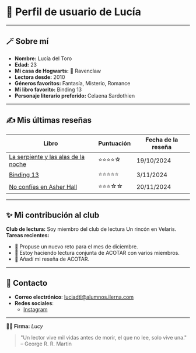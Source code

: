 # 📖 Perfil de usuario de **Lucía**

---

## 🪄 Sobre mí  
- **Nombre:** Lucía del Toro 
- **Edad:** 23
- **Mi casa de Hogwarts:** 🦅 Ravenclaw 
- **Lectora desde:** 2010 
- **Géneros favoritos:** Fantasía, Misterio, Romance
- **Mi libro favorito:** Binding 13
- **Personaje literario preferido:** Celaena Sardothien  

---

## ✍️ Mis últimas reseñas  
| **Libro**              | **Puntuación** | **Fecha de la reseña** |
|-------------------------|----------------|------------------------|
| [La serpiente y las alas de la noche](/Usuarios/Lucía/Mis%20reseñas/La%20serpiente%20y%20las%20alas%20de%20la%20noche.md)    | ⭐⭐⭐⭐☆        | 19/10/2024          |
|  [Binding 13](/Usuarios/Lucía/Mis%20reseñas/Binding%2013.md)    | ⭐⭐⭐⭐⭐         | 3/11/2024          |
| [No confíes en Asher Hall](Mis%20reseñas/No%20confíes%20en%20Asher%20Hall.md)    | ⭐⭐⭐☆☆           | 20/11/2024          |

---

## ✨ Mi contribución al club  
**Club de lectura:** Soy miembro del club de lectura Un rincón en Velaris.  
**Tareas recientes:**  
  - 📝 Propuse un nuevo reto para el mes de diciembre.  
  - 💬 Estoy haciendo lectura conjunta de ACOTAR con varios miembros.  
  - 📑 Añadí mi reseña de ACOTAR.  

---

## 💬 Contacto
- **Correo electrónico**: luciadtl@alumnos.ilerna.com
- **Redes sociales**:
  - [Instagram](https://www.instagram.com/luciadeltooro)

---

**🧙‍♂️ Firma:** *Lucy*

> "Un lector vive mil vidas antes de morir, el que no lee, solo vive una." – George R. R. Martin